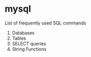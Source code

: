 # mysql
List of frequently used SQL commands

1. Databases
2. Tables
3. SELECT queries
4. String Functions
